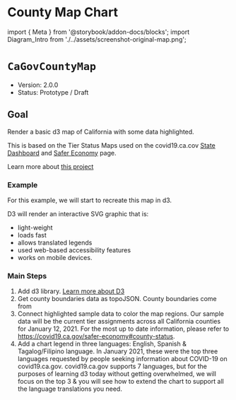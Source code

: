 # County Map Chart

import { Meta } from '@storybook/addon-docs/blocks';
import Diagram_Intro from './../assets/screenshot-original-map.png';

<Meta title="@cagov/county-map/docs" />

<style>{`
  .content {
    margin: 50px;
  }
  .medium-image {
    max-width: 550px;
  }
`}</style>

# `CaGovCountyMap`

* Version: 2.0.0
* Status: Prototype / Draft

## Goal
Render a basic d3 map of California with some data highlighted.

This is based on the Tier Status Maps used on the covid19.ca.cov [State Dashboard](https://covid19.ca.gov/state-dashboard) and [Safer Economy](https://covid19.ca.gov/safer-economy) page.

Learn more about [this project](https://cagov.github.io/covid19.ca.gov-site-handbook/tech)


### Example
For this example, we will start to recreate this map in d3.

D3 will render an interactive SVG graphic that is:

* light-weight
* loads fast
* allows translated legends 
* used web-based accessibility features
* works on mobile devices.

### Main Steps

1. Add d3 library. [Learn more about D3]()
2. Get county boundaries data as topoJSON. County boundaries come from
3. Connect highlighted sample data to color the map regions. Our sample data will be the current tier assignments across all California counties for January 12, 2021. For the most up to date information, please refer to https://covid19.ca.gov/safer-economy#county-status.
4. Add a chart legend in three languages: English, Spanish & Tagalog/Filipino language. In January 2021, these were the top three languages requested by people seeking information about COVID-19 on covid19.ca.gov. covid19.ca.gov supports 7 languages, but for the purposes of learning d3 today without getting overwhelmed, we will focus on the top 3 & you will see how to extend the chart to support all the language translations you need.

<div className="content">
</div>
